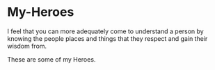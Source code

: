 # My-Heroes
I feel that you can more adequately come to understand a person by knowing the people places and things that they respect and gain their wisdom from.  
  
  These are some of my Heroes.
